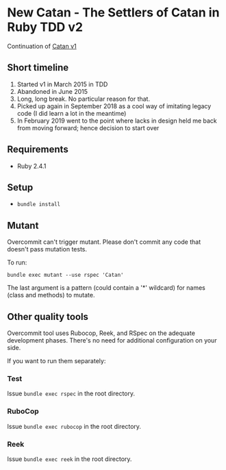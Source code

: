 # New Catan - The Settlers of Catan in Ruby TDD v2

Continuation of [Catan v1](https://github.com/fernandokokocha/catan)

## Short timeline

1. Started v1 in March 2015 in TDD
2. Abandoned in June 2015
3. Long, long break. No particular reason for that.
4. Picked up again in September 2018 as a cool way of imitating legacy code (I did learn a lot in the meantime)
5. In February 2019 went to the point where lacks in design held me back from moving forward; hence decision to start over

## Requirements

* Ruby 2.4.1

## Setup

* `bundle install`

## Mutant

Overcommit can't trigger mutant. Please don't commit any code that doesn't pass mutation tests.

To run:

`bundle exec mutant --use rspec 'Catan'`

The last argument is a pattern (could contain a '*' wildcard) for names (class and methods) to mutate.

## Other quality tools

Overcommit tool uses Rubocop, Reek, and RSpec on the adequate development phases. There's no need for additional configuration on your side.

If you want to run them separately:

### Test

Issue `bundle exec rspec` in the root directory.

### RuboCop

Issue `bundle exec rubocop` in the root directory.

### Reek

Issue `bundle exec reek` in the root directory.
